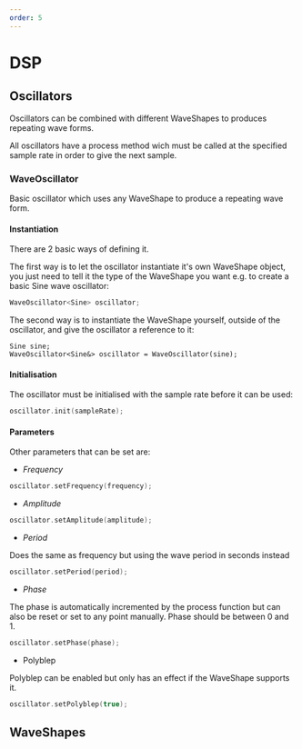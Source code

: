 ```yaml
---
order: 5
---
```


# DSP

## Oscillators

Oscillators can be combined with different WaveShapes to produces repeating wave forms. 

All oscillators have a process method wich must be called at the specified sample rate in order to give the next sample.

### WaveOscillator

Basic oscillator which uses any WaveShape to produce a repeating wave form. 

#### Instantiation

There are 2 basic ways of defining it.

The first way is to let the oscillator instantiate it's own WaveShape object, you just need to tell it the type of the WaveShape you want e.g. to create a basic Sine wave oscillator:

``` cpp
WaveOscillator<Sine> oscillator;
```

The second way is to instantiate the WaveShape yourself, outside of the oscillator, and give the oscillator a reference to it:

```
Sine sine;
WaveOscillator<Sine&> oscillator = WaveOscillator(sine);
```

#### Initialisation

The oscillator must be initialised with the sample rate before it can be used:

``` cpp
oscillator.init(sampleRate);
```

#### Parameters

Other parameters that can be set are:

- *Frequency* 

``` cpp
oscillator.setFrequency(frequency);
```

- *Amplitude* 

``` cpp
oscillator.setAmplitude(amplitude);
```

- *Period*

Does the same as frequency but using the wave period in seconds instead

``` cpp
oscillator.setPeriod(period);
```

- *Phase*

The phase is automatically incremented by the process function but can also be reset or set to any point manually. Phase should be between 0 and 1.

``` cpp
oscillator.setPhase(phase);
```

- Polyblep

Polyblep can be enabled but only has an effect if the WaveShape supports it.

``` cpp
oscillator.setPolyblep(true);
```

## WaveShapes


